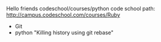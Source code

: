 Hello friends
codeschool/courses/python
code school path: http://campus.codeschool.com/courses/Ruby
* Git
* python
"Killing history using git rebase"

